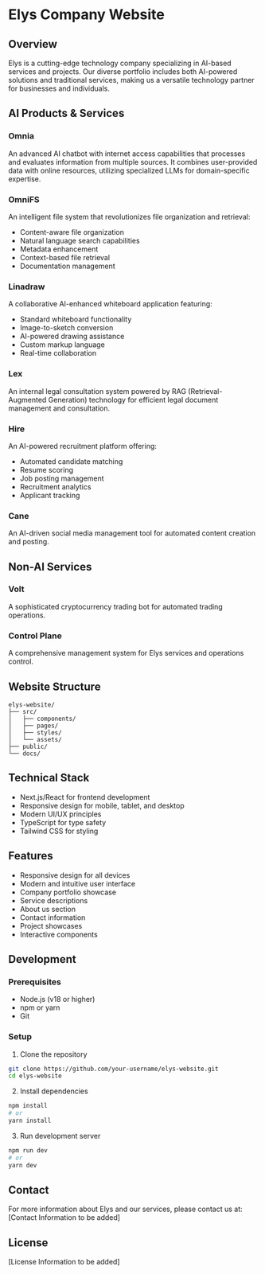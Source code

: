 # Elys Company Website

## Overview
Elys is a cutting-edge technology company specializing in AI-based services and projects. Our diverse portfolio includes both AI-powered solutions and traditional services, making us a versatile technology partner for businesses and individuals.

## AI Products & Services

### Omnia
An advanced AI chatbot with internet access capabilities that processes and evaluates information from multiple sources. It combines user-provided data with online resources, utilizing specialized LLMs for domain-specific expertise.

### OmniFS
An intelligent file system that revolutionizes file organization and retrieval:
- Content-aware file organization
- Natural language search capabilities
- Metadata enhancement
- Context-based file retrieval
- Documentation management

### Linadraw
A collaborative AI-enhanced whiteboard application featuring:
- Standard whiteboard functionality
- Image-to-sketch conversion
- AI-powered drawing assistance
- Custom markup language
- Real-time collaboration

### Lex
An internal legal consultation system powered by RAG (Retrieval-Augmented Generation) technology for efficient legal document management and consultation.

### Hire
An AI-powered recruitment platform offering:
- Automated candidate matching
- Resume scoring
- Job posting management
- Recruitment analytics
- Applicant tracking

### Cane
An AI-driven social media management tool for automated content creation and posting.

## Non-AI Services

### Volt
A sophisticated cryptocurrency trading bot for automated trading operations.

### Control Plane
A comprehensive management system for Elys services and operations control.

## Website Structure

```
elys-website/
├── src/
│   ├── components/
│   ├── pages/
│   ├── styles/
│   └── assets/
├── public/
└── docs/
```

## Technical Stack
- Next.js/React for frontend development
- Responsive design for mobile, tablet, and desktop
- Modern UI/UX principles
- TypeScript for type safety
- Tailwind CSS for styling

## Features
- Responsive design for all devices
- Modern and intuitive user interface
- Company portfolio showcase
- Service descriptions
- About us section
- Contact information
- Project showcases
- Interactive components

## Development

### Prerequisites
- Node.js (v18 or higher)
- npm or yarn
- Git

### Setup
1. Clone the repository
```bash
git clone https://github.com/your-username/elys-website.git
cd elys-website
```

2. Install dependencies
```bash
npm install
# or
yarn install
```

3. Run development server
```bash
npm run dev
# or
yarn dev
```

## Contact
For more information about Elys and our services, please contact us at:
[Contact Information to be added]

## License
[License Information to be added] 